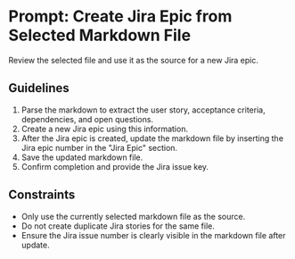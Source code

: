# Prompt: Create Jira Epic from Selected Markdown File

Review the selected file and use it as the source for a new Jira epic.

## Guidelines
1. Parse the markdown to extract the user story, acceptance criteria, dependencies, and open questions.
2. Create a new Jira epic using this information.
3. After the Jira epic is created, update the markdown file by inserting the Jira epic number in the "Jira Epic" section.
4. Save the updated markdown file.
5. Confirm completion and provide the Jira issue key.

## Constraints
- Only use the currently selected markdown file as the source.
- Do not create duplicate Jira stories for the same file.
- Ensure the Jira issue number is clearly visible in the markdown file after update.